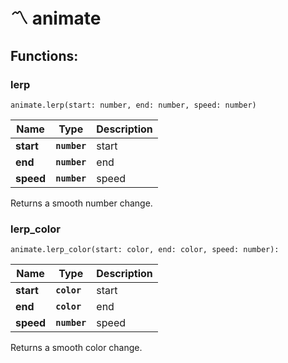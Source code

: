 # 〽 animate

## Functions:

### lerp

`animate.lerp(start: number, end: number, speed: number)`

| Name      | Type         | Description |
| --------- | ------------ | ----------- |
| **start** | **`number`** | start       |
| **end**   | **`number`** | end         |
| **speed** | **`number`** | speed       |

Returns a smooth number change.

### lerp\_color

`animate.lerp_color(start: color, end: color, speed: number):`

| Name      | Type         | Description |
| --------- | ------------ | ----------- |
| **start** | **`color`**  | start       |
| **end**   | **`color`**  | end         |
| **speed** | **`number`** | speed       |

Returns a smooth color change.
